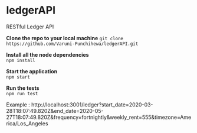 # ledgerAPI
RESTful Ledger API 

**Clone the repo to your local machine**
`git clone https://github.com/Varuni-Punchihewa/ledgerAPI.git`

**Install all the node dependencies** <br>
`npm install`

**Start the application** <br>
`npm start`

**Run the tests** <br>
`npm run test`

Example : http://localhost:3001/ledger?start_date=2020-03-28T18:07:49.820Z&end_date=2020-05-27T18:07:49.820Z&frequency=fortnightly&weekly_rent=555&timezone=America/Los_Angeles

